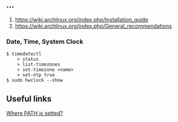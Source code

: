 
## ...

1. https://wiki.archlinux.org/index.php/Installation_guide
2. https://wiki.archlinux.org/index.php/General_recommendations

### Date, Time, System Clock
```
$ timedatectl
    > status
    > list-timezones
    > set-timezone <name>
    > set-ntp true
$ sudo hwclock --show
```

## Useful links

[Where PATH is setted?](https://stackoverflow.com/questions/37676849/where-is-path-variable-set-in-ubuntu)
